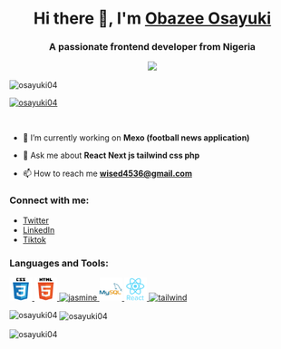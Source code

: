 

<div align="center">
   <h1>Hi there  👋, I'm <a href="https://x.com/Yuki_dev04?t=6nsFXf7XyaZss9QDOt86tQ&s=09">Obazee Osayuki</a> </h1>
   <h3 align="center">A passionate frontend developer from Nigeria</h3>
   
   
   <img src="https://pronoun.cyou/x/y?subject=He&object=Him&height=20"> 
</div>

<p align="left"> <img src="https://komarev.com/ghpvc/?username=osayuki04&label=Profile%20views&color=0e75b6&style=flat" alt="osayuki04" /> </p>

<p align="left"> <a href="https://github.com/ryo-ma/github-profile-trophy"><img src="https://github-profile-trophy.vercel.app/?username=osayuki04" alt="osayuki04" /></a> </p>

<p align="left"> <a href="https://twitter.com/" target="blank"><img src="https://img.shields.io/twitter/follow/?logo=twitter&style=for-the-badge" alt="" /></a> </p>

- 🔭 I’m currently working on **Mexo (football news application)**

- 💬 Ask me about **React Next js tailwind css php**

- 📫 How to reach me **wised4536@gmail.com**

<h3 align="left">Connect with me:</h3>

- [Twitter](https://x.com/Yuki_dev04?t=6nsFXf7XyaZss9QDOt86tQ&s=09) 
- [LinkedIn](https://www.linkedin.com/in/osayuki-obazee-677765331?utm_source=share&utm_campaign=share_via&utm_content=profile&utm_medium=android_app) 
- [Tiktok](https://www.tiktok.com/@yuki.dev4?_t=ZN-90xpISFzXni&_r=1) 
<p align="left">
</p>

<h3 align="left">Languages and Tools:</h3>
<p align="left"> <a href="https://www.w3schools.com/css/" target="_blank" rel="noreferrer"> <img src="https://raw.githubusercontent.com/devicons/devicon/master/icons/css3/css3-original-wordmark.svg" alt="css3" width="40" height="40"/> </a> <a href="https://www.w3.org/html/" target="_blank" rel="noreferrer"> <img src="https://raw.githubusercontent.com/devicons/devicon/master/icons/html5/html5-original-wordmark.svg" alt="html5" width="40" height="40"/> </a> <a href="https://jasmine.github.io/" target="_blank" rel="noreferrer"> <img src="https://www.vectorlogo.zone/logos/jasmine/jasmine-icon.svg" alt="jasmine" width="40" height="40"/> </a> <a href="https://www.mysql.com/" target="_blank" rel="noreferrer"> <img src="https://raw.githubusercontent.com/devicons/devicon/master/icons/mysql/mysql-original-wordmark.svg" alt="mysql" width="40" height="40"/> </a> <a href="https://reactjs.org/" target="_blank" rel="noreferrer"> <img src="https://raw.githubusercontent.com/devicons/devicon/master/icons/react/react-original-wordmark.svg" alt="react" width="40" height="40"/> </a> <a href="https://tailwindcss.com/" target="_blank" rel="noreferrer"> <img src="https://www.vectorlogo.zone/logos/tailwindcss/tailwindcss-icon.svg" alt="tailwind" width="40" height="40"/> </a> </p>

<p><img align="left" src="https://github-readme-stats.vercel.app/api/top-langs?username=osayuki04&show_icons=true&locale=en&layout=compact" alt="osayuki04" /></p>

<p>&nbsp;<img align="center" src="https://github-readme-stats.vercel.app/api?username=osayuki04&show_icons=true&locale=en" alt="osayuki04" /></p>

<p><img align="center" src="https://github-readme-streak-stats.herokuapp.com/?user=osayuki04&" alt="osayuki04" /></p>

